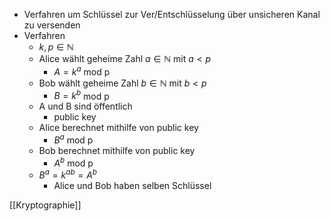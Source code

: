 + Verfahren um Schlüssel zur Ver/Entschlüsselung über unsicheren Kanal zu versenden
+ Verfahren
	+ $k,p∈ℕ$
	+ Alice wählt geheime Zahl $a∈ℕ$ mit $a<p$
		+ $A=k^a$ mod p
	+ Bob wählt geheime Zahl $b∈ℕ$ mit $b<p$
		+ $B=k^b$ mod p
	+ A und B sind öffentlich
		+ public key
	+ Alice berechnet mithilfe von public key
		+ $B^a$ mod p
	+ Bob berechnet mithilfe von public key
		+ $A^b$ mod p
	+ $B^a=k^{ab}=A^b$
		+ Alice und Bob haben selben Schlüssel

[[Kryptographie]]
